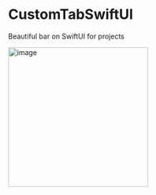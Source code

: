 # CustomTabSwiftUI
Beautiful bar on SwiftUI for projects


<img width="284" alt="image" src="https://user-images.githubusercontent.com/34194992/208503004-a343c871-8155-4a3f-a186-0a56119551cf.png">
